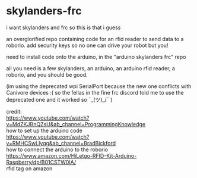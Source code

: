 # skylanders-frc
i want skylanders and frc so this is that i guess

an overglorified repo containing code for an rfid reader to send data to a roborio. add security keys so no one can drive your robot but you!

need to install code onto the arduino, in the "arduino skylanders frc" repo

all you need is a few skylanders, an arduino, an arduino rfid reader, a roborio, and you should be good.

(im using the deprecated wpi SerialPort because the new one conflicts with Canivore devices :( so the fellas in the fine frc discord told me to use the deprecated one and it worked so ¯\_(ツ)_/¯ )

credit: <br>
https://www.youtube.com/watch?v=MdZKJBnQZsU&ab_channel=ProgrammingKnowledge <br> how to set up the arduino code <br>
https://www.youtube.com/watch?v=RMHCSwLIyqg&ab_channel=BradBickford <br> how to connect the arduino to the roborio <br>
https://www.amazon.com/HiLetgo-RFID-Kit-Arduino-Raspberry/dp/B01CSTW0IA/ <br> rfid tag on amazon
